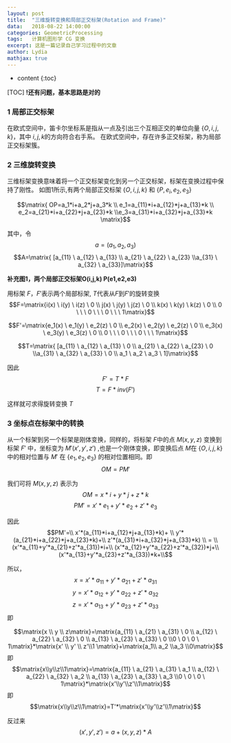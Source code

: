 ```yaml
---
layout:	post
title:	"三维旋转变换和局部正交标架(Rotation and Frame)"
data:	2018-08-22 14:00:00
categories: GeometricProcessing
tags:	计算机图形学 CG 变换
excerpt: 这是一篇记录自己学习过程中的文章
author: Lydia
mathjax: true
---
```


* content
{:toc}

[TOC]
**!还有问题，基本思路是对的**
### **1 局部正交标架**
在欧式空间中，笛卡尔坐标系是指从一点及引出三个互相正交的单位向量 $\{O,i,j,k\}$，其中 $i,j,k$的方向符合右手系。
在欧式空间中，存在许多正交标架，称为局部正交标架簇。

### **2 三维旋转变换**
三维标架变换意味着将一个正交标架变化到另一个正交标架，标架在变换过程中保持了刚性。
如图1所示,有两个局部正交标架 $\{O,i,j,k\}$ 和 $\{P,e_i,e_2,e_3\}$

$$\matrix{ OP=a_1*i+a_2*j+a_3*k \\ e_1=a_{11}*i+a_{12}*j+a_{13}*k \\ e_2=a_{21}*i+a_{22}*j+a_{23}*k \\e_3=a_{31}*i+a_{32}*j+a_{33}*k \matrix}$$

其中，令
$$a=(a_1,a_2,a_3)$$
$$A=\matrix{ [a_{11} \ a_{12} \ a_{13} \\ a_{21} \ a_{22} \ a_{23} \\a_{31} \ a_{32} \ a_{33}]\matrix}$$

**补充图1，两个局部正交标架O(i,j,k) P(e1,e2,e3)**

用标架 $F，F'$表示两个局部标架, $T$代表从$F$到$F'$的旋转变换
$$F=\matrix{i(x) \  i(y) \ i(z) \ 0 \\ j(x) \ j(y) \ j(z) \ 0 \\ k(x) \  k(y) \ k(z) \ 0 \\ 0 \ \ \ 0 \ \ \ 0 \ \ \ 1\matrix}$$

$$F'=\matrix{e_1(x) \  e_1(y) \ e_2(z) \ 0 \\ e_2(x) \ e_2(y) \ e_2(z) \ 0 \\ e_3(x) \  e_3(y) \ e_3(z) \ 0 \\ 0 \ \ \ 0 \ \ \ 0 \ \ \ 1\matrix}$$

$$T=\matrix{ [a_{11} \ a_{12} \ a_{13} \ 0 \\ a_{21} \ a_{22} \ a_{23}  \ 0 \\a_{31} \ a_{32} \ a_{33} \ 0 \\ a_1 \  a_2 \ a_3 \ 1]\matrix}$$

因此
$$F'=T*F$$
$$T=F*inv(F')$$

这样就可求得旋转变换 $T$

### **3 坐标点在标架中的转换**
从一个标架到另一个标架是刚体变换，同样的，将标架 $F$中的点 $M(x,y,z)$ 变换到标架 $F'$ 中，坐标变为 $M'(x',y',z')$ ,也是一个刚体变换，即变换后点 $M$在 $\{O,i,j,k\}$ 中的相对位置与 $M'$ 在 $\{e_1,e_2,e_3\}$ 的相对位置相同。即
 $$OM=PM'$$

我们可将 $M(x,y,z)$ 表示为
$$OM=x*i+y*j+z*k$$
$$PM'=x'*e_1+y'*e_2+z'*e_3$$

因此
$$PM'=\\
x'*(a_{11}*i+a_{12}*j+a_{13}*k)+ \\ y'*(a_{21}*i+a_{22}*j+a_{23}*k)+\\ z'*(a_{31}*i+a_{32}*j+a_{33}*k) \\
= \\
(x'*a_{11}+y'*a_{21}+z'*a_{31})*i+\\
(x'*a_{12}+y'*a_{22}+z'*a_{32})*j+\\
(x'*a_{13}+y'*a_{23}+z'*a_{33})*k+\\$$

所以，
$$x=x'*a_{11}+y'*a_{21}+z'*a_{31}$$
$$y=x'*a_{12}+y'*a_{22}+z'*a_{32}$$
$$z=x'*a_{13}+y'*a_{23}+z'*a_{33}$$
即

$$\matrix{x \\ y \\ z\matrix}=\matrix{a_{11} \ a_{21} \ a_{31} \ 0 \\ a_{12} \ a_{22} \ a_{32} \ 0 \\ a_{13} \ a_{23} \ a_{33}  \ 0 \\0 \ 0 \ 0 \ 1\matrix}*\matrix{x' \\ y' \\ z'\\1 \matrix}+\matrix{a_1\\ a_2 \\a_3 \\0\matrix}$$
即
$$\matrix{x\\y\\z\\1\matrix}=\matrix{a_{11} \ a_{21} \ a_{31} \ a_1 \\ a_{12} \ a_{22} \ a_{32} \ a_2 \\ a_{13} \ a_{23} \ a_{33}  \ a_3 \\0 \ 0 \ 0 \ 1\matrix}*\matrix{x'\\y'\\z'\\1\matrix}$$
即
$$\matrix{x\\y\\z\\1\matrix}=T'*\matrix{x'\\y'\\z'\\1\matrix}$$

反过来
$$(x',y',z')=a+(x,y,z)*A$$
